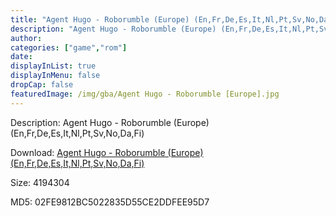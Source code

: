 ```yaml
---
title: "Agent Hugo - Roborumble (Europe) (En,Fr,De,Es,It,Nl,Pt,Sv,No,Da,Fi)"
description: "Agent Hugo - Roborumble (Europe) (En,Fr,De,Es,It,Nl,Pt,Sv,No,Da,Fi)"
author: 
categories: ["game","rom"]
date: 
displayInList: true
displayInMenu: false
dropCap: false
featuredImage: /img/gba/Agent Hugo - Roborumble [Europe].jpg
---
```


Description: Agent Hugo - Roborumble (Europe) (En,Fr,De,Es,It,Nl,Pt,Sv,No,Da,Fi)

Download: <a style="text-decoration:underline;" href="https://mega.nz/#!aXJARY7R!SwQOn0_TlhbIaKuTRz_OfF_ipY5yZOQ6V6hmyV5HVQI" target = "_blank" rel = "nofollow" > Agent Hugo - Roborumble (Europe) (En,Fr,De,Es,It,Nl,Pt,Sv,No,Da,Fi)</a>

Size: 4194304

MD5: 02FE9812BC5022835D55CE2DDFEE95D7

